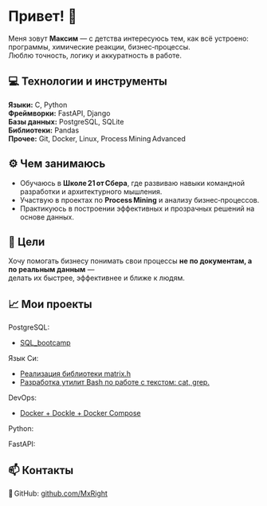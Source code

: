 # Привет! 👋

Меня зовут **Максим** — с детства интересуюсь тем, как всё устроено: программы, химические реакции, бизнес‑процессы.  
Люблю точность, логику и аккуратность в работе.  

## 💻 Технологии и инструменты
**Языки:** C, Python  
**Фреймворки:** FastAPI, Django  
**Базы данных:** PostgreSQL, SQLite  
**Библиотеки:** Pandas  
**Прочее:** Git, Docker, Linux, Process Mining Advanced  

## ⚙️ Чем занимаюсь
- Обучаюсь в **Школе 21 от Сбера**, где развиваю навыки командной разработки и архитектурного мышления.  
- Участвую в проектах по **Process Mining** и анализу бизнес‑процессов.  
- Практикуюсь в построении эффективных и прозрачных решений на основе данных.  

## 🚀 Цели
Хочу помогать бизнесу понимать свои процессы **не по документам, а по реальным данным** —  
делать их быстрее, эффективнее и ближе к людям.

## 📈 Мои проекты

PostgreSQL:
* [SQL_bootcamp](https://github.com/MxRight/SQL_bootcamp/tree/develop)

Язык Си:
* [Реализация библиотеки matrix.h](https://github.com/MxRight/c_matrix/tree/develop)
* [Разработка утилит Bash по работе с текстом: cat, grep.](https://github.com/MxRight/cat_and_grep_utils/tree/develop)

DevOps:
* [Docker + Dockle + Docker Compose](https://github.com/MxRight/Docker/tree/develop)

Python:

FastAPI:


## 📫 Контакты
📍 GitHub: [github.com/MxRight](https://github.com/MxRight)
